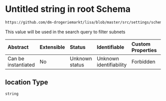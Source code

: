 # Untitled string in root Schema

```txt
https://github.com/dm-drogeriemarkt/lisa/blob/master/src/settings/schema.json#/properties/locations/items/properties/location
```

This value will be used in the search query to filter subnets

| Abstract            | Extensible | Status         | Identifiable            | Custom Properties | Additional Properties | Access Restrictions | Defined In                                                                              |
| :------------------ | :--------- | :------------- | :---------------------- | :---------------- | :-------------------- | :------------------ | :-------------------------------------------------------------------------------------- |
| Can be instantiated | No         | Unknown status | Unknown identifiability | Forbidden         | Allowed               | none                | [settings.schema.json*](../../src/settings/settings.schema.json "open original schema") |

## location Type

`string`
